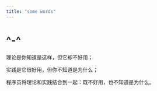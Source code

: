 ```yaml
---
title: "some words"
---
```


# ^-^

理论是你知道是这样，但它却不好用；

实践是它很好用，但你不知道是为什么；

程序员将理论和实践结合到一起：既不好用，也不知道是为什么。

